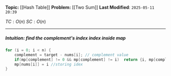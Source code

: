 **Topic:** [[Hash Table]]
**Problem:** [[Two Sum]]
**Last Modified**: `2025-05-11 20:39`

 $TC: O(n)$
 $SC: O(n)$

---
##### **Intuition**:  find the **complement's index** index inside *map* 

 
```cpp
for (i = 0; i < n) {
	complement = target - nums[i]; // complement value
	if(mp[complement] != 0 && mp[complement] != i)  return {i, mp[complement]};
    mp[nums[i]] = i //storing idex
}
```
